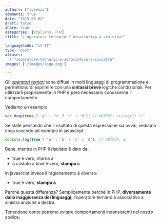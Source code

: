 ```yaml
---
authors: ["lorenzo"]
comments: true
date: "2015-03-02"
draft: false
share: true
categories: [Italiano, PHP]
title: "L'operatore ternario è associativo a sinistra!"

languageCode: "it-IT"
type: "post"
aliases: 
  - "/operatore-ternario-e-associativo-a-sinistra"
images: ['/images/logo.png']

---
```

Gli [*operatori ternari*](http://it.wikipedia.org/wiki/Operatore_ternario) sono diffusi in molti linguaggi di programmazione e permettono di esprimire con una **sintassi breve** logiche condizionali. Per utilizzarli propriamente in PHP è però necessario conoscerne il comportamento.

Vediamo un esempio

```php
var_dump(true ? 'a' : 'b' ? 'c' : 'd'); // OUTPUT: string(1) "c"
```

Se state pensando che il risultato di questa espressione sia ovvio, vediamo cosa succede ad esempio in javascript

```javascript
console.log(true ? 'a' : 'b' ? 'c' : 'd'); // OUTPUT: a
```
Bene, mentre in PHP il risultato è dato da:

- true è vero, ritorna a
- a castato a bool è vero, **stampa c**


In javascript invece il ragionamento è diverso:

- true è vero, **stampa a**


Perchè questa differenza? Semplicemente perchè in PHP, **diversamente dalla maggioranza dei linguaggi**, l'operatore ternario è associativo a sinistra anzichè a destra.

Tenendone conto potremo evitare comportamenti inconsistenti nel nostro codice.
